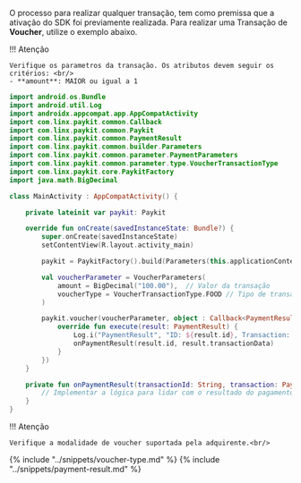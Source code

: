 O processo para realizar qualquer transação, tem como premissa que a ativação do SDK foi previamente realizada. 
Para realizar uma Transação de **Voucher**, utilize o exemplo abaixo. 

!!! Atenção 

    Verifique os parametros da transação. Os atributos devem seguir os critérios: <br/>
    - **amount**: MAIOR ou igual a 1

```kotlin
import android.os.Bundle
import android.util.Log
import androidx.appcompat.app.AppCompatActivity
import com.linx.paykit.common.Callback
import com.linx.paykit.common.Paykit
import com.linx.paykit.common.PaymentResult
import com.linx.paykit.common.builder.Parameters
import com.linx.paykit.common.parameter.PaymentParameters
import com.linx.paykit.common.parameter.type.VoucherTransactionType
import com.linx.paykit.core.PaykitFactory
import java.math.BigDecimal

class MainActivity : AppCompatActivity() {

    private lateinit var paykit: Paykit

    override fun onCreate(savedInstanceState: Bundle?) {
        super.onCreate(savedInstanceState)
        setContentView(R.layout.activity_main)

        paykit = PaykitFactory().build(Parameters(this.applicationContext, "Voucher", "PAYKIT_ID"))

        val voucherParameter = VoucherParameters(
            amount = BigDecimal("100.00"),  // Valor da transação
            voucherType = VoucherTransactionType.FOOD // Tipo de transação de Voucher
        )

        paykit.voucher(voucherParameter, object : Callback<PaymentResult> {
            override fun execute(result: PaymentResult) {
                Log.i("PaymentResult", "ID: ${result.id}, Transaction: ${result.transactionData}")
                onPaymentResult(result.id, result.transactionData)
            }
        })
    }

    private fun onPaymentResult(transactionId: String, transaction: PaymentResult) {
        // Implementar a lógica para lidar com o resultado do pagamento
    }
}
```

!!! Atenção 

    Verifique a modalidade de voucher suportada pela adquirente.<br/>


{% include "../snippets/voucher-type.md" %}
{% include "../snippets/payment-result.md" %}
